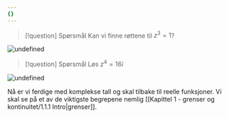 ```yaml
---
{}
---
```


> [!question] Spørsmål 
> Kan vi finne røttene til $z^3 = 1$?

![undefined](Files/shapes%20at%2024-08-19%2014.48.08.svg)

> [!question] Spørsmål 
> Løs $z^4 = 16i$  

![undefined](Files/shapes%20at%2024-08-19%2014.58.27.svg)

Nå er vi ferdige med komplekse tall og skal tilbake til reelle funksjoner. Vi skal se på et av de viktigste begrepene nemlig [[Kapittel 1 - grenser og kontinuitet/1.1.1 Intro|grenser]].